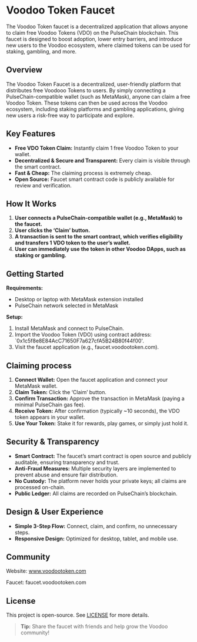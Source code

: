 # Voodoo Token Faucet

The Voodoo Token faucet is a decentralized application that allows anyone to claim free Voodoo Tokens (VDO) on the PulseChain blockchain. This faucet is designed to boost adoption, lower entry barriers, and introduce new users to the Voodoo ecosystem, where claimed tokens can be used for staking, gambling, and more.

## Overview

The Voodoo Token Faucet is a decentralized, user-friendly platform that distributes free Voodooo Tokens to users. By simply connecting a PulseChain-compatible wallet (such as MetaMask), anyone can claim a free Voodoo Token. These tokens can then be used across the Voodoo ecosystem, including staking platforms and gambling applications, giving new users a risk-free way to participate and explore.

## Key Features

- **Free VDO Token Claim:** Instantly claim 1 free Voodoo Token to your wallet.
- **Decentralized & Secure and Transparent:** Every claim is visible through the smart contract.
- **Fast & Cheap:** The claiming process is extremely cheap.
- **Open Source:** Faucet smart contract code is publicly available for review and verification.

## How It Works

1. **User connects a PulseChain-compatible wallet (e.g., MetaMask) to the faucet.**
2. **User clicks the ‘Claim’ button.**
3. **A transaction is sent to the smart contract, which verifies eligibility and transfers 1 VDO token to the user’s wallet.**
4. **User can immediately use the token in other Voodoo DApps, such as staking or gambling.**

## Getting Started

**Requirements:**
- Desktop or laptop with MetaMask extension installed
- PulseChain network selected in MetaMask

**Setup:**
1. Install MetaMask and connect to PulseChain.
2. Import the Voodoo Token (VDO) using contract address:  
   `0x1c5f8e8E84AcC71650F7a627cfA5B24B80f44f00'.
3. Visit the faucet application (e.g., faucet.voodootoken.com).

## Claiming process

1. **Connect Wallet:** Open the faucet application and connect your MetaMask wallet.
2. **Claim Token:** Click the ‘Claim’ button.
3. **Confirm Transaction:** Approve the transaction in MetaMask (paying a minimal PulseChain gas fee).
4. **Receive Token:** After confirmation (typically ~10 seconds), the VDO token appears in your wallet.
5. **Use Your Token:** Stake it for rewards, play games, or simply just hold it.

## Security & Transparency

- **Smart Contract:** The faucet’s smart contract is open source and publicly auditable, ensuring transparency and trust.
- **Anti-Fraud Measures:** Multiple security layers are implemented to prevent abuse and ensure fair distribution.
- **No Custody:** The platform never holds your private keys; all claims are processed on-chain.
- **Public Ledger:** All claims are recorded on PulseChain’s blockchain.

## Design & User Experience

- **Simple 3-Step Flow:** Connect, claim, and confirm, no unnecessary steps.
- **Responsive Design:** Optimized for desktop, tablet, and mobile use.


## Community
Website: www.voodootoken.com

Faucet: faucet.voodootoken.com

## License

This project is open-source. See [LICENSE](LICENSE) for more details.

> **Tip:** Share the faucet with friends and help grow the Voodoo community!
